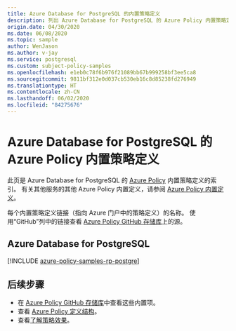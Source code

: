 ```yaml
---
title: Azure Database for PostgreSQL 的内置策略定义
description: 列出 Azure Database for PostgreSQL 的 Azure Policy 内置策略定义。 这些内置的策略定义提供了管理 Azure 资源的常用方法。
origin.date: 04/30/2020
ms.date: 06/08/2020
ms.topic: sample
author: WenJason
ms.author: v-jay
ms.service: postgresql
ms.custom: subject-policy-samples
ms.openlocfilehash: e1eb0c78f6b976f21089bb67b999258bf3ee5ca8
ms.sourcegitcommit: 9811bf312e0d037cb530eb16c8d85238fd276949
ms.translationtype: HT
ms.contentlocale: zh-CN
ms.lasthandoff: 06/02/2020
ms.locfileid: "84275676"
---
```

# <a name="azure-policy-built-in-policy-definitions-for-azure-database-for-postgresql"></a>Azure Database for PostgreSQL 的 Azure Policy 内置策略定义

此页是 Azure Database for PostgreSQL 的 [Azure Policy](../governance/policy/overview.md) 内置策略定义的索引。 有关其他服务的其他 Azure Policy 内置定义，请参阅 [Azure Policy 内置定义](../governance/policy/samples/built-in-policies.md)。

每个内置策略定义链接（指向 Azure 门户中的策略定义）的名称。 使用“GitHub”列中的链接查看 [Azure Policy GitHub 存储库](https://github.com/Azure/azure-policy)上的源。

## <a name="azure-database-for-postgresql"></a>Azure Database for PostgreSQL

[!INCLUDE [azure-policy-samples-rp-postgre](../../includes/policy/samples/byrp/microsoft.dbforpostgresql.md)]

## <a name="next-steps"></a>后续步骤

- 在 [Azure Policy GitHub 存储库](https://github.com/Azure/azure-policy)中查看这些内置项。
- 查看 [Azure Policy 定义结构](../governance/policy/concepts/definition-structure.md)。
- 查看[了解策略效果](../governance/policy/concepts/effects.md)。